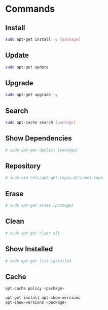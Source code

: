 # Commands

## Install

```sh
sudo apt-get install -y [package]
```

## Update

```sh
sudo apt-get update
```

## Upgrade

```sh
sudo apt-get upgrade -y
```

## Search

```sh
sudo apt-cache search [package]
```

## Show Dependencies

```sh
# sudo apt-get deplist [package]
```

## Repository

```sh
# sudo vim /etc/apt-get.repos.d/[name].repo
```

## Erase

```sh
# sudo apt-get erase [package]
```

## Clean

```sh
# sudo apt-get clean all
```

## Show Installed

```sh
# sudo apt-get list installed
```

## Cache

```sh
apt-cache policy <package>
```

```sh
apt-get install apt-show-versions
apt-show-versions <package>
```
